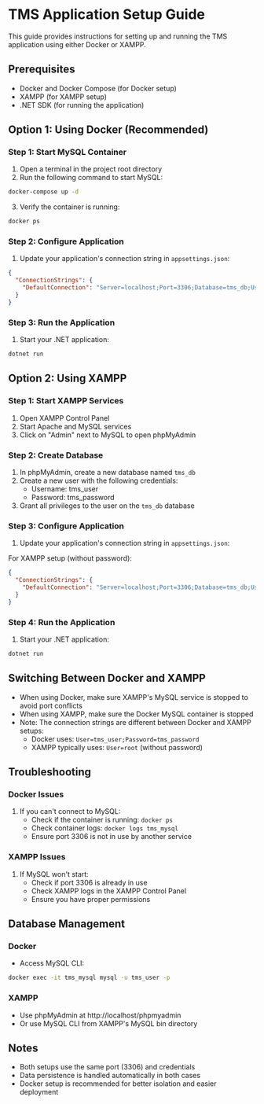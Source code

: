 # TMS Application Setup Guide

This guide provides instructions for setting up and running the TMS application using either Docker or XAMPP.

## Prerequisites

- Docker and Docker Compose (for Docker setup)
- XAMPP (for XAMPP setup)
- .NET SDK (for running the application)

## Option 1: Using Docker (Recommended)

### Step 1: Start MySQL Container
1. Open a terminal in the project root directory
2. Run the following command to start MySQL:
```bash
docker-compose up -d
```
3. Verify the container is running:
```bash
docker ps
```

### Step 2: Configure Application
1. Update your application's connection string in `appsettings.json`:
```json
{
  "ConnectionStrings": {
    "DefaultConnection": "Server=localhost;Port=3306;Database=tms_db;User=tms_user;Password=tms_password;"
  }
}
```

### Step 3: Run the Application
1. Start your .NET application:
```bash
dotnet run
```

## Option 2: Using XAMPP

### Step 1: Start XAMPP Services
1. Open XAMPP Control Panel
2. Start Apache and MySQL services
3. Click on "Admin" next to MySQL to open phpMyAdmin

### Step 2: Create Database
1. In phpMyAdmin, create a new database named `tms_db`
2. Create a new user with the following credentials:
   - Username: tms_user
   - Password: tms_password
3. Grant all privileges to the user on the `tms_db` database

### Step 3: Configure Application
1. Update your application's connection string in `appsettings.json`:

For XAMPP setup (without password):
```json
{
  "ConnectionStrings": {
    "DefaultConnection": "Server=localhost;Port=3306;Database=tms_db;User=root;"
  }
}
```

### Step 4: Run the Application
1. Start your .NET application:
```bash
dotnet run
```

## Switching Between Docker and XAMPP

- When using Docker, make sure XAMPP's MySQL service is stopped to avoid port conflicts
- When using XAMPP, make sure the Docker MySQL container is stopped
- Note: The connection strings are different between Docker and XAMPP setups:
  - Docker uses: `User=tms_user;Password=tms_password`
  - XAMPP typically uses: `User=root` (without password)

## Troubleshooting

### Docker Issues
1. If you can't connect to MySQL:
   - Check if the container is running: `docker ps`
   - Check container logs: `docker logs tms_mysql`
   - Ensure port 3306 is not in use by another service

### XAMPP Issues
1. If MySQL won't start:
   - Check if port 3306 is already in use
   - Check XAMPP logs in the XAMPP Control Panel
   - Ensure you have proper permissions

## Database Management

### Docker
- Access MySQL CLI:
```bash
docker exec -it tms_mysql mysql -u tms_user -p
```

### XAMPP
- Use phpMyAdmin at http://localhost/phpmyadmin
- Or use MySQL CLI from XAMPP's MySQL bin directory

## Notes
- Both setups use the same port (3306) and credentials
- Data persistence is handled automatically in both cases
- Docker setup is recommended for better isolation and easier deployment 